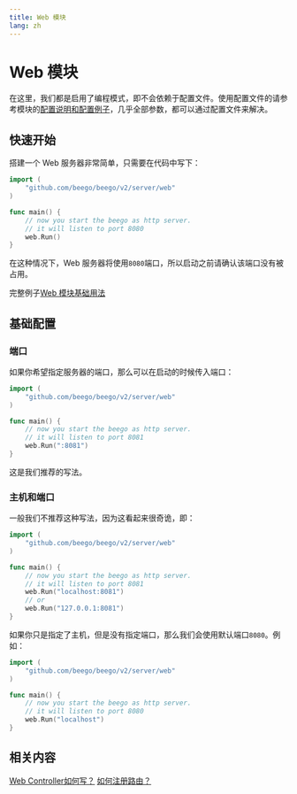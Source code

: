 ```yaml
---
title: Web 模块
lang: zh
---
```


# Web 模块

在这里，我们都是启用了编程模式，即不会依赖于配置文件。使用配置文件的请参考模块的[配置说明和配置例子](config.md)，几乎全部参数，都可以通过配置文件来解决。

## 快速开始

搭建一个 Web 服务器非常简单，只需要在代码中写下：
```go
import (
	"github.com/beego/beego/v2/server/web"
)

func main() {
	// now you start the beego as http server.
	// it will listen to port 8080
	web.Run()
}
```
在这种情况下，Web 服务器将使用`8080`端口，所以启动之前请确认该端口没有被占用。

完整例子[Web 模块基础用法](https://github.com/beego/beego-example/blob/master/httpserver/basic/main.go)

## 基础配置

### 端口
如果你希望指定服务器的端口，那么可以在启动的时候传入端口：
```go
import (
    "github.com/beego/beego/v2/server/web"
)

func main() {
	// now you start the beego as http server.
	// it will listen to port 8081
	web.Run(":8081")
}
```

这是我们推荐的写法。

### 主机和端口
一般我们不推荐这种写法，因为这看起来很奇诡，即：
```go
import (
    "github.com/beego/beego/v2/server/web"
)

func main() {
	// now you start the beego as http server.
	// it will listen to port 8081
	web.Run("localhost:8081")
	// or
	web.Run("127.0.0.1:8081")
}
```

如果你只是指定了主机，但是没有指定端口，那么我们会使用默认端口`8080`。例如：
```go
import (
    "github.com/beego/beego/v2/server/web"
)

func main() {
	// now you start the beego as http server.
	// it will listen to port 8080
	web.Run("localhost")
}
```

## 相关内容
[Web Controller如何写？](controller.md)
[如何注册路由？](router/README.md)